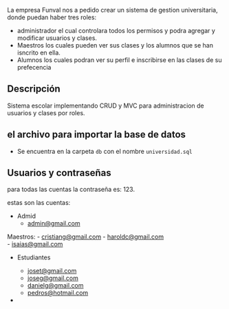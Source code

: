 La empresa Funval nos a pedido crear un sistema de gestion universitaria, donde puedan haber tres roles: 
- administrador el cual controlara todos los permisos y podra agregar y modificar usuarios y clases.
- Maestros los cuales pueden ver sus clases y los alumnos que se han isncrito en ella.
- Alumnos los cuales podran ver su perfil e inscribirse en las clases de su prefecencia


## Descripción
Sistema escolar implementando CRUD y MVC para administracion de usuarios y clases por roles.



## el archivo para importar la base de datos 
-  Se encuentra en la carpeta `db` con el nombre `universidad.sql`

## Usuarios y contraseñas 

para todas las cuentas la contraseña es:
 123.
 
estas son las cuentas:

- Admid
    - admin@gmail.com 

Maestros:
    - cristiang@gmail.com 
    - haroldc@gmail.com  
    - isaias@gmail.com  

- Estudiantes
    - joset@gmail.com 
    - joseg@gmail.com 
    - danielg@gmail.com 
    - pedros@hotmail.com


- 